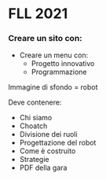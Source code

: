 # FLL 2021

### Creare un sito con:

- Creare un menu con:
    - Progetto innovativo
    - Programmazione

Immagine di sfondo = robot

Deve contenere:
- Chi siamo
- Choatch
- Divisione dei ruoli
- Progettazione del robot
- Come è costruito
- Strategie
- PDF della gara
